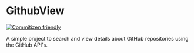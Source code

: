 
# GithubView

[![Commitizen friendly](https://img.shields.io/badge/commitizen-friendly-brightgreen.svg)](http://commitizen.github.io/cz-cli/)

A simple project to search and view details about GitHub repositories using the GitHub API's.
